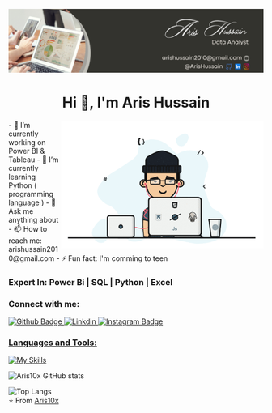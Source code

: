 ![logo](https://github.com/Aris10x/Aris10x/blob/main/Data%20Analyst%20Linkedin%20Background%20.png?raw=true)
<h1 align="center">Hi 👋, I'm Aris Hussain </h1>
 <img align="right"alt="coding"width="400"src="https://raw.githubusercontent.com/kvssankar/kvssankar/main/programmer.gif">
- 🔭 I’m currently working on Power BI & Tableau
- 🌱 I’m currently learning Python ( programming language )
- 💬 Ask me anything about  
- 📫 How to reach me: arishussain2010@gmail.com
- ⚡ Fun fact: I'm comming to teen

### Expert In: Power Bi | SQL | Python | Excel

### Connect with me:
<div id="badges">
  <a href="https://github.com/Aris10x">
    <img src="https://img.shields.io/badge/Github-white?style=for-the-badge&logo=Github&logoColor=black" alt="Github Badge"/>
  </a>
  <a href="https://www.linkdin.com/aris hussain/">
    <img src="https://img.shields.io/badge/linkdin-red?style=for-the-badge&logo=Linkdin&logoColor=blue" alt="Linkdin"/>
  </a>
   <a href="https://www.instagram.com/arishussain_10x">
    <img src="https://img.shields.io/badge/Instagram-purple?style=for-the-badge&logo=instagram&logoColor=white" alt="Instagram Badge"/>
</div>

### Languages and Tools:
[![My Skills](https://skillicons.dev/icons?i=python)](https://skillicons.dev)

![Aris10x GitHub stats](https://github-readme-stats.vercel.app/api?username=Aris10x&show_icons=true&theme=dark)

![Top Langs](https://github-readme-stats.vercel.app/api/top-langs/?username=Aris10x&theme=dark)
<br>
⭐️ From [Aris10x](https://github.com/Aris10x)
